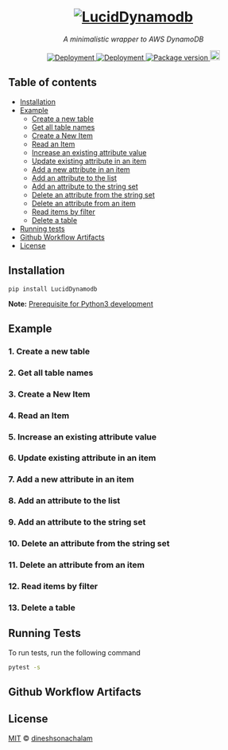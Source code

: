 <h1 align="center">
  <a href="https://pypi.org/project/LucidDynamodb" target="_blank">
    <img src="https://i.imgur.com/r9hHHUo.png" alt="LucidDynamodb">
  </a>
</h1>
<p align="center">
    <em>A minimalistic wrapper to AWS DynamoDB</em>
</p>

<p align="center">
    <a href="https://github.com/dineshsonachalam/Lucid-Dynamodb/actions" target="_blank">
        <img src="https://github.com/dineshsonachalam/Lucid-Dynamodb/actions/workflows/pypi-deploy.yml/badge.svg" alt="Deployment">
    </a>
    <a href="https://github.com/dineshsonachalam/Lucid-Dynamodb/actions" target="_blank">
        <img src="https://github.com/dineshsonachalam/Lucid-Dynamodb/actions/workflows/markdown-autodocs.yml/badge.svg" alt="Deployment">
    </a>
    <a href="https://pypi.org/project/LucidDynamodb" target="_blank">
        <img src="https://img.shields.io/pypi/v/LucidDynamodb?color=%2334D058&label=pypi%20package" alt="Package version">
    </a>
    <a href="https://github.com/dineshsonachalam/Lucid-Dynamodb/blob/master/LICENSE" target="_blank">
        <img src="https://badgen.net/github/license/dineshsonachalam/Lucid-Dynamodb" alt="MIT License" height="20">
    </a>
</p>

## Table of contents
- [Installation](#installation)
- [Example](#example)
    - [Create a new table](#1-create-a-new-table)
    - [Get all table names](#2-get-all-table-names)
    - [Create a New Item](#3-create-a-new-item)
    - [Read an Item](#4-read-an-item)
    - [Increase an existing attribute value](#5-increase-an-existing-attribute-value)
    - [Update existing attribute in an item](#6-update-existing-attribute-in-an-item)
    - [Add a new attribute in an item](#7-add-a-new-attribute-in-an-item)
    - [Add an attribute to the list](#8-add-an-attribute-to-the-list)
    - [Add an attribute to the string set](#9-add-an-attribute-to-the-string-set)
    - [Delete an attribute from the string set](#10-delete-an-attribute-from-the-string-set)
    - [Delete an attribute from an item](#11-delete-an-attribute-from-an-item)
    - [Read items by filter](#12-read-items-by-filter)
    - [Delete a table](#13-delete-a-table)
- [Running tests](#running-tests)
- [Github Workflow Artifacts](#github-workflow-artifacts)
- [License](#license)


## Installation

<div class="termy">

```console
pip install LucidDynamodb
```
  
</div>

**Note:**  <a href="https://gist.github.com/dineshsonachalam/88f55b28c1f0c1ce93421f5a8f33e84a"> Prerequisite for Python3 development </a>


## Example

### 1. Create a new table
<!-- MARKDOWN-AUTO-DOCS:START (CODE:src=./examples/1-create-a-new-table.py) -->
<!-- MARKDOWN-AUTO-DOCS:END -->

### 2. Get all table names
<!-- MARKDOWN-AUTO-DOCS:START (CODE:src=./examples/2-get-all-table-names.py) -->
<!-- MARKDOWN-AUTO-DOCS:END -->

### 3. Create a New Item
<!-- MARKDOWN-AUTO-DOCS:START (CODE:src=./examples/3-create-a-new-item.py) -->
<!-- MARKDOWN-AUTO-DOCS:END -->

### 4. Read an Item
<!-- MARKDOWN-AUTO-DOCS:START (CODE:src=./examples/4-read-an-item.py) -->
<!-- MARKDOWN-AUTO-DOCS:END -->

### 5. Increase an existing attribute value
<!-- MARKDOWN-AUTO-DOCS:START (CODE:src=./examples/5-increase-an-existing-attribute-value.py) -->
<!-- MARKDOWN-AUTO-DOCS:END -->

### 6. Update existing attribute in an item
<!-- MARKDOWN-AUTO-DOCS:START (CODE:src=./examples/6-update-existing-attribute-in-an-item.py) -->
<!-- MARKDOWN-AUTO-DOCS:END -->

### 7. Add a new attribute in an item
<!-- MARKDOWN-AUTO-DOCS:START (CODE:src=./examples/7-add-a-new-attribute-in-an-item.py) -->
<!-- MARKDOWN-AUTO-DOCS:END -->

### 8. Add an attribute to the list
<!-- MARKDOWN-AUTO-DOCS:START (CODE:src=./examples/8-add-an-attribute-to-the-list.py) -->
<!-- MARKDOWN-AUTO-DOCS:END -->

### 9. Add an attribute to the string set
<!-- MARKDOWN-AUTO-DOCS:START (CODE:src=./examples/9-add-an-attribute-to-the-string-set.py) -->
<!-- MARKDOWN-AUTO-DOCS:END -->

### 10. Delete an attribute from the string set
<!-- MARKDOWN-AUTO-DOCS:START (CODE:src=./examples/10-delete-an-attribute-from-the-string-set.py) -->
<!-- MARKDOWN-AUTO-DOCS:END -->

### 11. Delete an attribute from an item
<!-- MARKDOWN-AUTO-DOCS:START (CODE:src=./examples/11-delete-an-attribute-from-an-item.py) -->
<!-- MARKDOWN-AUTO-DOCS:END -->

### 12. Read items by filter
<!-- MARKDOWN-AUTO-DOCS:START (CODE:src=./examples/12-read-items-by-filter.py) -->
<!-- MARKDOWN-AUTO-DOCS:END -->

### 13. Delete a table
<!-- MARKDOWN-AUTO-DOCS:START (CODE:src=./examples/13-delete-a-table.py) -->
<!-- MARKDOWN-AUTO-DOCS:END -->

## Running Tests

To run tests, run the following command

```bash
pytest -s
```

## Github Workflow Artifacts

<!-- MARKDOWN-AUTO-DOCS:START (WORKFLOW_ARTIFACT_TABLE) -->
<!-- MARKDOWN-AUTO-DOCS:END -->

## License

[MIT](https://choosealicense.com/licenses/mit/) © [dineshsonachalam](https://www.github.com/dineshsonachalam)